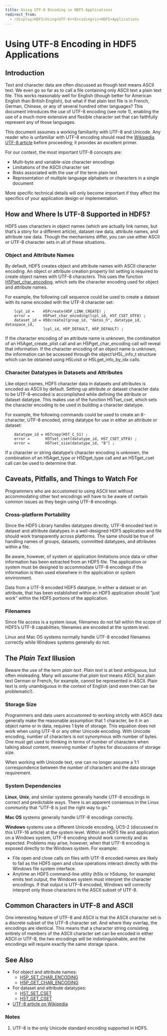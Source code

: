 ```yaml
---
title: Using UTF-8 Encoding in HDF5 Applications
redirect_from:
  - /display/HDF5/Using+UTF-8++Encoding+in+HDF5+Applications
---
```


# Using UTF-8 Encoding in HDF5 Applications

## Introduction

Text and character data are often discussed as though text means ASCII text. We even go so far as to call a file containing only ASCII text a plain text file. This works reasonably well for English (though better for American English than British English), but what if that plain text file is in French, German, Chinese, or any of several hundred other languages? This document introduces the use of UTF-8 encoding (see note 1), enabling the use of a much more extensive and flexible character set that can faithfully represent any of those languages.

This document assumes a working familiarity with UTF-8 and Unicode. Any reader who is unfamiliar with UTF-8 encoding should read the [Wikipedia UTF-8 article](https://en.wikipedia.org/wiki/UTF-8) before proceeding; it provides an excellent primer.

For our context, the most important UTF-8 concepts are:

* Multi-byte and variable-size character encodings
* Limitations of the ASCII character set
* Risks associated with the use of the term plain text
* Representation of multiple language alphabets or characters in a single document

More specific technical details will only become important if they affect the specifics of your application design or implementation. 

## How and Where Is UTF-8 Supported in HDF5?

HDF5 uses characters in object names (which are actually link names, but that’s a story for a different article), dataset raw data, attribute names, and attribute raw data. Though the mechanisms differ, you can use either ASCII or UTF-8 character sets in all of these situations.

### Object and Attribute Names
By default, HDF5 creates object and attribute names with ASCII character encoding. An object or attribute creation property list setting is required to create object names with UTF-8 characters. This uses the function [H5Pset_char_encoding](https://portal.hdfgroup.org/hdf5/develop/group___a_c_p_l.html#gad4fa8e2d17236786f770cf17eef908cc), which sets the character encoding used for object and attribute names.

For example, the following call sequence could be used to create a dataset with its name encoded with the UTF-8 character set:

~~~
    lcpl_id =    H5Pcreate(H5P_LINK_CREATE) ;
    error =      H5Pset_char_encoding(lcpl_id, H5T_CSET_UTF8) ;
    dataset_id = H5Dcreate2(group_id, "datos_ñ", datatype_id, dataspace_id, 
                 lcpl_id, H5P_DEFAULT, H5P_DEFAULT) ;               
~~~

If the character encoding of an attribute name is unknown, the combination of an H5Aget_create_plist call and an H5Pget_char_encoding call will reveal that information. If the character encoding of an object name is unknown, the information can be accessed through the object’sH5L_info_t structure which can be obtained using H5Lvisit or H5Lget_info_by_idx calls.

### Character Datatypes in Datasets and Attributes
Like object names, HDF5 character data in datasets and attributes is encoded as ASCII by default. Setting up attribute or dataset character data to be UTF-8-encoded is accomplished while defining the attribute or dataset datatype. This makes use of the function H5Tset_cset, which sets the character encoding to be used in building a character datatype.

For example, the following commands could be used to create an 8-character, UTF-8 encoded, string datatype for use in either an attribute or dataset:

~~~
    datatype_id = H5Tcopy(H5T_C_S1) ;
    error =       H5Tset_cset(datatype_id, H5T_CSET_UTF8) ;
    error =       H5Tset_size(datatype_id, "8") ;                   
~~~

If a character or string datatype’s character encoding is unknown, the combination of an H5Aget_type or H5Dget_type call and an H5Tget_cset call can be used to determine that. 

## Caveats, Pitfalls, and Things to Watch For
Programmers who are accustomed to using ASCII text without accommodating other text encodings will have to be aware of certain common issues as they begin using UTF-8 encodings.

### Cross-platform Portability
Since the HDF5 Library handles datatypes directly, UTF-8 encoded text in dataset and attribute datatypes in a well-designed HDF5 application and file should work transparently across platforms. The same should be true of handling names of groups, datasets, committed datatypes, and attributes within a file.

Be aware, however, of system or application limitations once data or other information has been extracted from an HDF5 file. The application or system must be designed to accommodate UTF-8 encodings if the information is then used elsewhere in the application or system environment.

Data from a UTF-8 encoded HDF5 datatype, in either a dataset or an attribute, that has been established within an HDF5 application should “just work” within the HDF5 portions of the application.

### Filenames
Since file access is a system issue, filenames do not fall within the scope of HDF5’s UTF-8 capabilities; filenames are encoded at the system level.

Linux and Mac OS systems normally handle UTF-8 encoded filenames correctly while Windows systems generally do not.

## The *Plain Text* Illusion
Beware the use of the term *plain text*. *Plain text* is at best ambiguous, but often misleading. Many will assume that *plain text* means ASCII, but plain text German or French, for example, cannot be represented in ASCII. Plain text is only unambiguous in the context of English (and even then can be problematic!).

### Storage Size
Programmers and data users accustomed to working strictly with ASCII data generally make the reasonable assumption that 1 character, be it in an object name or in data, requires 1 byte of storage. This equation does not work when using UTF-8 or any other Unicode encoding. With Unicode encoding, number of characters is not synonymous with number of bytes. One must get used to thinking in terms of number of characters when talking about content, reserving number of bytes for discussions of storage size.

When working with Unicode text, one can no longer assume a 1:1 correspondence between the number of characters and the data storage requirement. 

### System Dependencies

**Linux**, **Unix**, and similar systems generally handle UTF-8 encodings in correct and predictable ways. There is an apparent consensus in the Linux community that “UTF-8 is just the right way to go.”

**Mac OS** systems generally handle UTF-8 encodings correctly.

**Windows** systems use a different Unicode encoding, UCS-2 (discussed in this UTF-16 article) at the system level. Within an HDF5 file and application on a Windows system, UTF-8 encoding should work correctly and as expected. Problems may arise, however, when that UTF-8 encoding is exposed directly to the Windows system. For example:

   * File open and close calls on files with UTF-8 encoded names are likely to fail as the HDF5 open and close operations interact directly with the Windows file system interface.
   * Anytime an HDF5 command-line utility (h5ls or h5dump, for example) emits text output, the Windows system must interpret the character encodings. If that output is UTF-8 encoded, Windows will correctly interpret only those characters in the ASCII subset of UTF-8. 

## Common Characters in UTF-8 and ASCII
One interesting feature of UTF-8 and ASCII is that the ASCII character set is a discrete subset of the UTF-8 character set. And where they overlap, the encodings are identical. This means that a character string consisting entirely of members of the ASCII character set can be encoded in either ASCII or UTF-8, the two encodings will be indistinguishable, and the encodings will require exactly the same storage space.


## See Also

- For object and attribute names:
    * [H5P_SET_CHAR_ENCODING](https://docs.hdfgroup.org/hdf5/develop/group___a_c_p_l.html#title4)
    * [H5P_GET_CHAR_ENCODING](https://docs.hdfgroup.org/hdf5/develop/group___a_c_p_l.html#title3)
- For dataset and attribute datatypes:
    * [H5T_SET_CSET](https://docs.hdfgroup.org/hdf5/develop/group___a_t_o_m.html#title15)
    * [H5T_GET_CSET](https://docs.hdfgroup.org/hdf5/develop/group___a_t_o_m.html#title3)
- [UTF-8 article on Wikipedia](https://en.wikipedia.org/wiki/UTF-8)

### Notes
1.  UTF-8 is the only Unicode standard encoding supported in HDF5.
